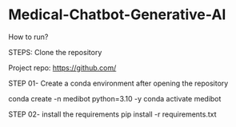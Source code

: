 # Medical-Chatbot-Generative-AI

How to run?

STEPS:
Clone the repository

Project repo: https://github.com/

STEP 01- Create a conda environment after opening the repository

conda create -n medibot python=3.10 -y
conda activate medibot

STEP 02- install the requirements
pip install -r requirements.txt

